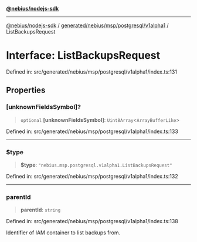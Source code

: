 [**@nebius/nodejs-sdk**](../../../../../../README.md)

***

[@nebius/nodejs-sdk](../../../../../../README.md) / [generated/nebius/msp/postgresql/v1alpha1](../README.md) / ListBackupsRequest

# Interface: ListBackupsRequest

Defined in: src/generated/nebius/msp/postgresql/v1alpha1/index.ts:131

## Properties

### \[unknownFieldsSymbol\]?

> `optional` **\[unknownFieldsSymbol\]**: `Uint8Array`\<`ArrayBufferLike`\>

Defined in: src/generated/nebius/msp/postgresql/v1alpha1/index.ts:133

***

### $type

> **$type**: `"nebius.msp.postgresql.v1alpha1.ListBackupsRequest"`

Defined in: src/generated/nebius/msp/postgresql/v1alpha1/index.ts:132

***

### parentId

> **parentId**: `string`

Defined in: src/generated/nebius/msp/postgresql/v1alpha1/index.ts:138

Identifier of IAM container to list backups from.
